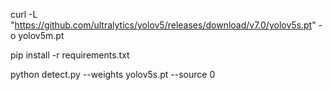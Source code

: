 curl -L "https://github.com/ultralytics/yolov5/releases/download/v7.0/yolov5s.pt" -o yolov5m.pt

pip install -r requirements.txt

python detect.py --weights yolov5s.pt --source 0
